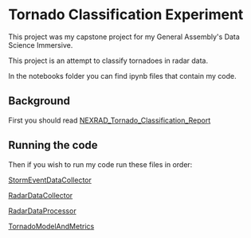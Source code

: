 # Tornado Classification Experiment

This project was my capstone project for my General Assembly's Data Science Immersive.

This project is an attempt to classify tornadoes in radar data.

In the notebooks folder you can find ipynb files that contain my code.

## Background

First you should read [NEXRAD_Tornado_Classification_Report](notebooks/NEXRAD_Tornado_Classification_Report.ipynb)

## Running the code

Then if you wish to run my code run these files in order: 

[StormEventDataCollector](notebooks/NEXRAD_Tornado_Classification_Report.ipynb)

[RadarDataCollector](notebooks/NEXRAD_Tornado_Classification_Report.ipynb)

[RadarDataProcessor](notebooks/NEXRAD_Tornado_Classification_Report.ipynb)

[TornadoModelAndMetrics](notebooks/NEXRAD_Tornado_Classification_Report.ipynb)
